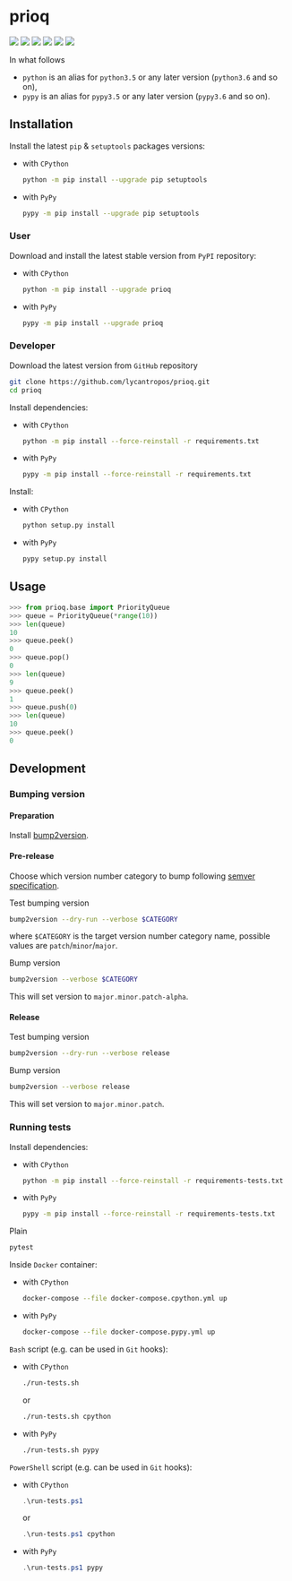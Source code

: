 prioq
=====

[![](https://travis-ci.com/lycantropos/prioq.svg?branch=master)](https://travis-ci.com/lycantropos/prioq "Travis CI")
[![](https://dev.azure.com/lycantropos/prioq/_apis/build/status/lycantropos.prioq?branchName=master)](https://dev.azure.com/lycantropos/prioq/_build/latest?branchName=master "Azure Pipelines")
[![](https://readthedocs.org/projects/prioq/badge/?version=latest)](https://prioq.readthedocs.io/en/latest/?badge=latest "Documentation")
[![](https://codecov.io/gh/lycantropos/prioq/branch/master/graph/badge.svg)](https://codecov.io/gh/lycantropos/prioq "Codecov")
[![](https://img.shields.io/github/license/lycantropos/prioq.svg)](https://github.com/lycantropos/prioq/blob/master/LICENSE "License")
[![](https://badge.fury.io/py/prioq.svg)](https://badge.fury.io/py/prioq "PyPI")

In what follows
- `python` is an alias for `python3.5` or any later
version (`python3.6` and so on),
- `pypy` is an alias for `pypy3.5` or any later
version (`pypy3.6` and so on).

Installation
------------

Install the latest `pip` & `setuptools` packages versions:
- with `CPython`
  ```bash
  python -m pip install --upgrade pip setuptools
  ```
- with `PyPy`
  ```bash
  pypy -m pip install --upgrade pip setuptools
  ```

### User

Download and install the latest stable version from `PyPI` repository:
- with `CPython`
  ```bash
  python -m pip install --upgrade prioq
  ```
- with `PyPy`
  ```bash
  pypy -m pip install --upgrade prioq
  ```

### Developer

Download the latest version from `GitHub` repository
```bash
git clone https://github.com/lycantropos/prioq.git
cd prioq
```

Install dependencies:
- with `CPython`
  ```bash
  python -m pip install --force-reinstall -r requirements.txt
  ```
- with `PyPy`
  ```bash
  pypy -m pip install --force-reinstall -r requirements.txt
  ```

Install:
- with `CPython`
  ```bash
  python setup.py install
  ```
- with `PyPy`
  ```bash
  pypy setup.py install
  ```

Usage
-----

```python
>>> from prioq.base import PriorityQueue
>>> queue = PriorityQueue(*range(10))
>>> len(queue)
10
>>> queue.peek()
0
>>> queue.pop()
0
>>> len(queue)
9
>>> queue.peek()
1
>>> queue.push(0)
>>> len(queue)
10
>>> queue.peek()
0

```

Development
-----------

### Bumping version

#### Preparation

Install
[bump2version](https://github.com/c4urself/bump2version#installation).

#### Pre-release

Choose which version number category to bump following [semver
specification](http://semver.org/).

Test bumping version
```bash
bump2version --dry-run --verbose $CATEGORY
```

where `$CATEGORY` is the target version number category name, possible
values are `patch`/`minor`/`major`.

Bump version
```bash
bump2version --verbose $CATEGORY
```

This will set version to `major.minor.patch-alpha`. 

#### Release

Test bumping version
```bash
bump2version --dry-run --verbose release
```

Bump version
```bash
bump2version --verbose release
```

This will set version to `major.minor.patch`.

### Running tests

Install dependencies:
- with `CPython`
  ```bash
  python -m pip install --force-reinstall -r requirements-tests.txt
  ```
- with `PyPy`
  ```bash
  pypy -m pip install --force-reinstall -r requirements-tests.txt
  ```

Plain
```bash
pytest
```

Inside `Docker` container:
- with `CPython`
  ```bash
  docker-compose --file docker-compose.cpython.yml up
  ```
- with `PyPy`
  ```bash
  docker-compose --file docker-compose.pypy.yml up
  ```

`Bash` script (e.g. can be used in `Git` hooks):
- with `CPython`
  ```bash
  ./run-tests.sh
  ```
  or
  ```bash
  ./run-tests.sh cpython
  ```

- with `PyPy`
  ```bash
  ./run-tests.sh pypy
  ```

`PowerShell` script (e.g. can be used in `Git` hooks):
- with `CPython`
  ```powershell
  .\run-tests.ps1
  ```
  or
  ```powershell
  .\run-tests.ps1 cpython
  ```
- with `PyPy`
  ```powershell
  .\run-tests.ps1 pypy
  ```
